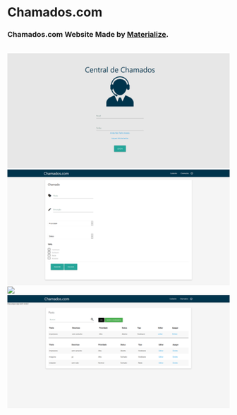 # Chamados.com
<h3>Chamados.com Website Made by <a href="https://materializecss.com/">Materialize</a>. </h3>
<br>
<img src="ImagesSite/loginpage.png"/>
<br>
<img src="ImagesSite/cadchamado.png"/>
<br>
<img src="ImagesSite/tabelachamado.png"/>
<br>
<img src="ImagesSite/busca.png"/>

